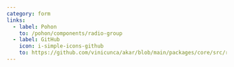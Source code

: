 ```yaml
---
category: form
links:
  - label: Pohon
    to: /pohon/components/radio-group
  - label: GitHub
    icon: i-simple-icons-github
    to: https://github.com/vinicunca/akar/blob/main/packages/core/src/radio-group/index.ts
---
```

